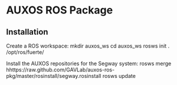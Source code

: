 # AUXOS ROS Package

## Installation

Create a ROS workspace:
	mkdir auxos_ws
	cd auxos_ws
	rosws init . /opt/ros/fuerte/

Install the AUXOS repositories for the Segway system:
	rosws merge hhttps://raw.github.com/GAVLab/auxos-ros-pkg/master/rosinstall/segway.rosinstall
	rosws update